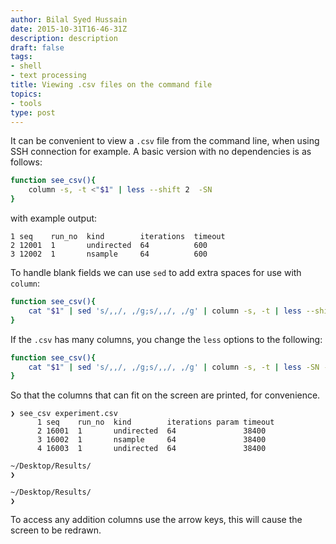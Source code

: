 ```yaml
---
author: Bilal Syed Hussain
date: 2015-10-31T16-46-31Z
description: description
draft: false
tags:
- shell
- text processing
title: Viewing .csv files on the command file
topics:
- tools
type: post
---
```


It can be convenient to view a `.csv` file from the command line, when using SSH connection for example.  A basic version with no dependencies is as follows:

```bash
function see_csv(){
    column -s, -t <"$1" | less --shift 2  -SN
}
```

with example output:

```
1 seq    run_no  kind        iterations  timeout
2 12001  1       undirected  64          600
3 12002  1       nsample     64          600
```

To handle blank fields we can use `sed` to add extra spaces for use with `column`:

```bash
function see_csv(){
    cat "$1" | sed 's/,,/, ,/g;s/,,/, ,/g' | column -s, -t | less --shift 2 -SN
}
```

If the `.csv` has many columns, you change the `less` options to the following:

```bash
function see_csv(){
    cat "$1" | sed 's/,,/, ,/g;s/,,/, ,/g' | column -s, -t | less -SN -Xs
}
```
So that the columns that can fit on the screen are printed, for convenience.   

```
❯ see_csv experiment.csv
      1 seq    run_no  kind        iterations param timeout  
      2 16001  1       undirected  64               38400            
      3 16002  1       nsample     64               38400            
      4 16003  1       undirected  64               38400            

~/Desktop/Results/
❯

~/Desktop/Results/
❯
```

To access any addition columns use the arrow keys, this will cause the screen to be redrawn.
